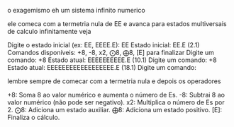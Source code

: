 o exagemismo eh um sistema infinito numerico

ele comeca com a termetria nula de EE e avanca para estados multiversais 
de calculo infinitamente veja


Digite o estado inicial (ex: EE, EEEE.E): EE
Estado inicial: EE.E (2.1)
Comandos disponíveis: +8, -8, x2, ⨀8, ⨁8, [E] para finalizar
Digite um comando: +8
Estado atual: EEEEEEEEEE.E (10.1)
Digite um comando: +8
Estado atual: EEEEEEEEEEEEEEEEEE.E (18.1)
Digite um comando:


lembre sempre de comecar com a termetria nula e depois os operadores

+8: Soma 8 ao valor numérico e aumenta o número de Es.
-8: Subtrai 8 ao valor numérico (não pode ser negativo).
x2: Multiplica o número de Es por 2.
⨀8: Adiciona um estado auxiliar.
⨁8: Adiciona um estado positivo.
[E]: Finaliza o cálculo.


